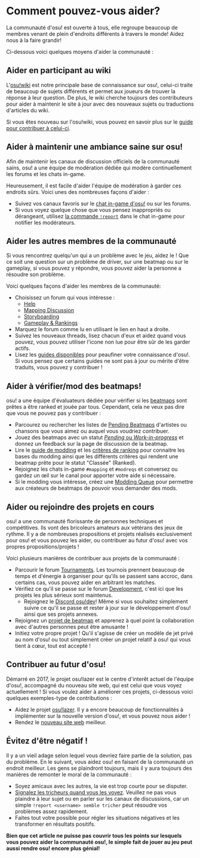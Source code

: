 # Comment pouvez-vous aider?

La communauté d'osu! est ouverte à tous, elle regroupe beaucoup de membres venant de plein d'endroits différents à travers le monde! Aidez nous à la faire grandir! 

Ci-dessous voici quelques moyens d'aider la communauté :

## Aider en participant au wiki

L'[osu!wiki](https://github.com/ppy/osu-wiki) est notre principale base de connaissance sur osu!, celui-ci traite de beaucoup de sujets différents et permet aux joueurs de trouver la réponse à leur question. De plus, le wiki cherche toujours des contributeurs pour aider à maintenir le site à jour avec des nouveaux sujets ou traductions d'articles du wiki.

Si vous êtes nouveau sur l'osu!wiki, vous pouvez en savoir plus sur le [guide pour contribuer à celui-ci](/wiki/osu!_wiki/Contribution_guide).

## Aider à maintenir une ambiance saine sur osu!

Afin de maintenir les canaux de discussion officiels de la communauté sains, osu! a une équipe de modération dédiée qui modère continuellement les forums et les chats in-game. 

Heureusement, il est facile d'aider l'équipe de modération à garder ces endroits sûrs. Voici unes des nombreuses façons d'aider :

- Suivez vos canaux favoris sur le [chat in-game d'osu!](/wiki/Chat_Console) ou sur les forums.
- Si vous voyez quelque chose que vous pensez inappropriés ou dérangeant, utilisez [la commande `!report`](/wiki/Reporting_Bad_Behaviour) dans le chat in-game pour notifier les modérateurs.

## Aider les autres membres de la communauté

Si vous rencontrez quelqu'un qui a un problème avec le jeu, aidez le ! Que ce soit une question sur un problème de driver, sur une beatmap ou sur le gameplay, si vous pouvez y répondre, vous pouvez aider la personne a résoudre son problème.

Voici quelques façons d'aider les membres de la communauté:

- Choisissez un forum qui vous intéresse :
  - [Help](https://osu.ppy.sh/community/forums/5)
  - [Mapping Discussion](https://osu.ppy.sh/community/forums/56)
  - [Storyboarding](https://osu.ppy.sh/community/forums/20)
  - [Gameplay & Rankings](https://osu.ppy.sh/community/forums/13)
- Marquez le forum comme lu en utilisant le lien en haut a droite.
- Suivez les nouveaux threads, lisez chacun d'eux et aidez quand vous pouvez, vous pouvez utiliser l'icone non lue pour être sûr de les garder actifs.
- Lisez les [guides disponibles](/wiki/Guides) pour peaufiner votre connaissance d'osu!. Si vous pensez que certains guides ne sont pas à jour ou mérite d'être traduits, vous pouvez y contribuer !

## Aider à vérifier/mod des beatmaps!

osu! a une équipe d'évaluateurs dédiée pour vérifier si les [beatmaps](/wiki/Beatmap) sont prêtes a être ranked et jouée par tous. Cependant, cela ne veux pas dire que vous ne pouvez pas y contribuer :

- Parcourez ou rechercher les listes de [Pending Beatmaps](https://osu.ppy.sh/beatmapsets?s=pending) d'artistes ou chansons que vous aimez ou auquel vous voudriez contribuer.
- Jouez des beatmaps avec un statut [*Pending* ou *Work-in-progress*](/wiki/Beatmap/Category#work-in-progress-and-pending) et donnez un feedback sur la page de discussion de la beatmap.
- Lire le [guide de modding](/wiki/Modding) et les [critères de ranking](/wiki/Ranking_Criteria) pour connaitre les bases du modding ainsi que les différents critères qui rendent une beatmap prête pour le statut "Classée" (Ranked).
- Rejoignez les chats in-game `#mapping` et `#modreqs` et conversez ou gardez un œil sur le canal pour apporter votre aide si nécessaire.
- Si le modding vous intéresse, créez une [Modding Queue](https://osu.ppy.sh/community/forums/60) pour permettre aux créateurs de beatmaps de pouvoir vous demander des mods.

## Aider ou rejoindre des projets en cours

osu! a une communauté florissante de personnes techniques et compétitives. Ils vont des bricoleurs amateurs aux vétérans des jeux de rythme. Il y a de nombreuses propositions et projets réalisés exclusivement pour osu! et vous pouvez les aider, ou contribuer au futur d'osu! avec vos propres propositions/projets !

Voici plusieurs manières de contribuer aux projets de la communauté :

- Parcourir le forum [Tournaments](https://osu.ppy.sh/community/forums/55). Les tournois prennent beaucoup de temps et d'énergie à organiser pour qu'ils se passent sans accroc, dans certains cas, vous pouvez aider en arbitrant les matches.
- Vérifiez ce qu'il se passe sur le forum [Development](https://osu.ppy.sh/community/forums/2), c'est ici que les projets les plus sérieux sont maintenus.
  - Rejoignez le [Discord osu!dev](https://discord.gg/ppy)! Même si vous souhaitez simplement suivre ce qu'il se passe et rester à jour sur le développement d'osu! ainsi que ses projets annexes.
- Rejoignez un [projet de beatmap](https://osu.ppy.sh/community/forums/53) et apprenez à quel point la collaboration avec d'autres personnes peut être amusante !
- Initiez votre propre projet ! Qu'il s'agisse de créer un modèle de jet privé au nom d'osu! ou tout simplement créer un projet relatif à osu! qui vous tient à cœur, tout est accepté !

## Contribuer au futur d'osu!

Démarré en 2017, le projet osu!lazer est le centre d'interêt actuel de l'équipe d'osu!, accompagné du nouveau site web, qui est celui que vous voyez actuellement ! Si vous voulez aider à améliorer ces projets, ci-dessous voici quelques exemples-type de contributions :

- Aidez le projet [osu!lazer](https://github.com/ppy/osu). Il y a encore beaucoup de fonctionnalités à implémenter sur la nouvelle version d'osu!, et vous pouvez nous aider !
- Rendez le [nouveau site web](https://github.com/ppy/osu-web) meilleur.

## Évitez d'être négatif !

Il y a un vieil adage selon lequel vous devriez faire partie de la solution, pas du problème. En le suivant, vous aidez osu! en faisant de la communauté un endroit meilleur. Les gens se plaindront toujours, mais il y aura toujours des manières de remonter le moral de la communauté :

- Soyez amicaux avec les autres, la vie est trop courte pour se disputer.
- [Signalez les tricheurs quand vous les voyez](/wiki/Reporting_Bad_Behaviour/Handling_Foul_Play). Veuillez ne pas vous plaindre à leur sujet ou en parler sur les canaux de discussions, car un simple `!report <username> semble tricher` peut résoudre vos problèmes assez rapidement. 
- Faites tout votre possible pour régler les situations négatives et les transformer en résultats positifs.

**Bien que cet article ne puisse pas couvrir tous les points sur lesquels vous pouvez aider la communauté osu!, le simple fait de jouer au jeu peut aussi rendre osu! encore plus génial!**
